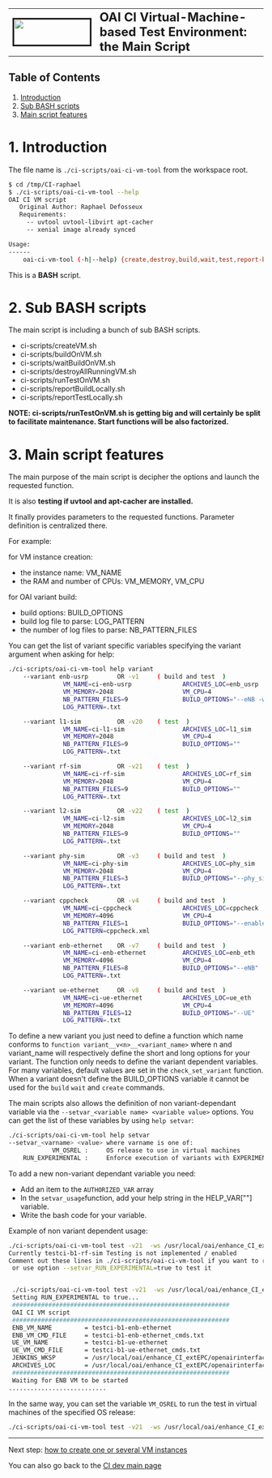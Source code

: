 <table style="border-collapse: collapse; border: none;">
  <tr style="border-collapse: collapse; border: none;">
    <td style="border-collapse: collapse; border: none;">
      <a href="http://www.openairinterface.org/">
         <img src="../../doc/images/oai_final_logo.png" alt="" border=3 height=50 width=150>
         </img>
      </a>
    </td>
    <td style="border-collapse: collapse; border: none; vertical-align: center;">
      <b><font size = "5">OAI CI Virtual-Machine-based Test Environment: the Main Script</font></b>
    </td>
  </tr>
</table>

## Table of Contents ##

1.  [Introduction](#1-introduction)
2.  [Sub BASH scripts](#2-sub-bash-scripts)
3.  [Main script features](#3-main-script-features)

# 1. Introduction #

The file name is `./ci-scripts/oai-ci-vm-tool` from the workspace root.

```bash
$ cd /tmp/CI-raphael
$ ./ci-scripts/oai-ci-vm-tool --help
OAI CI VM script
   Original Author: Raphael Defosseux
   Requirements:
     -- uvtool uvtool-libvirt apt-cacher
     -- xenial image already synced

Usage:
------
    oai-ci-vm-tool (-h|--help) {create,destroy,build,wait,test,report-build,report-test} ...

```

This is a **BASH** script.


# 2. Sub BASH scripts #

The main script is including a bunch of sub BASH scripts.

*  ci-scripts/createVM.sh
*  ci-scripts/buildOnVM.sh
*  ci-scripts/waitBuildOnVM.sh
*  ci-scripts/destroyAllRunningVM.sh
*  ci-scripts/runTestOnVM.sh
*  ci-scripts/reportBuildLocally.sh
*  ci-scripts/reportTestLocally.sh

**NOTE: ci-scripts/runTestOnVM.sh is getting big and will certainly be split to facilitate maintenance. Start functions will be also factorized.**

# 3. Main script features #

The main purpose of the main script is decipher the options and launch the requested function.

It is also **testing if uvtool and apt-cacher are installed.**

It finally provides parameters to the requested functions. Parameter definition is centralized there.

For example:

for VM instance creation:

*  the instance name:  VM_NAME
*  the RAM and number of CPUs: VM_MEMORY, VM_CPU

for OAI variant build:

*  build options: BUILD_OPTIONS
*  build log file to parse: LOG_PATTERN
*  the number of log files to parse: NB_PATTERN_FILES

You can get the list of variant specific variables specifying the variant argument when asking for help:

``` bash
./ci-scripts/oai-ci-vm-tool help variant
    --variant enb-usrp        OR -v1     ( build and test  )
               VM_NAME=ci-enb-usrp              ARCHIVES_LOC=enb_usrp       
               VM_MEMORY=2048                   VM_CPU=4              
               NB_PATTERN_FILES=9               BUILD_OPTIONS="--eNB -w USRP --mu"
               LOG_PATTERN=.txt

    --variant l1-sim          OR -v20    ( test  )
               VM_NAME=ci-l1-sim                ARCHIVES_LOC=l1_sim         
               VM_MEMORY=2048                   VM_CPU=4              
               NB_PATTERN_FILES=9               BUILD_OPTIONS=""             
               LOG_PATTERN=.txt

    --variant rf-sim          OR -v21    ( test  )
               VM_NAME=ci-rf-sim                ARCHIVES_LOC=rf_sim         
               VM_MEMORY=2048                   VM_CPU=4              
               NB_PATTERN_FILES=9               BUILD_OPTIONS=""             
               LOG_PATTERN=.txt

    --variant l2-sim          OR -v22    ( test  )
               VM_NAME=ci-l2-sim                ARCHIVES_LOC=l2_sim         
               VM_MEMORY=2048                   VM_CPU=4              
               NB_PATTERN_FILES=9               BUILD_OPTIONS=""             
               LOG_PATTERN=.txt

    --variant phy-sim         OR -v3     ( build and test  )
               VM_NAME=ci-phy-sim               ARCHIVES_LOC=phy_sim        
               VM_MEMORY=2048                   VM_CPU=4              
               NB_PATTERN_FILES=3               BUILD_OPTIONS="--phy_simulators"
               LOG_PATTERN=.txt

    --variant cppcheck        OR -v4     ( build and test  )
               VM_NAME=ci-cppcheck              ARCHIVES_LOC=cppcheck       
               VM_MEMORY=4096                   VM_CPU=4              
               NB_PATTERN_FILES=1               BUILD_OPTIONS="--enable=warning --force --xml --xml-version=2 --suppressions-list=ci-scripts/cppcheck_suppressions.list -I common/utils -j4"
               LOG_PATTERN=cppcheck.xml

    --variant enb-ethernet    OR -v7     ( build and test  )
               VM_NAME=ci-enb-ethernet          ARCHIVES_LOC=enb_eth        
               VM_MEMORY=4096                   VM_CPU=4              
               NB_PATTERN_FILES=8               BUILD_OPTIONS="--eNB"        
               LOG_PATTERN=.txt

    --variant ue-ethernet     OR -v8     ( build and test  )
               VM_NAME=ci-ue-ethernet           ARCHIVES_LOC=ue_eth         
               VM_MEMORY=4096                   VM_CPU=4              
               NB_PATTERN_FILES=12              BUILD_OPTIONS="--UE"         
               LOG_PATTERN=.txt

```

To define a new variant you just need to define a function which name conforms to `function variant__v<n>__<variant_name>` where n and variant_name will respectively define the short and long options for your variant. The function only needs to define the variant dependent variables. For many variables, default values are set in the `check_set_variant` function. When a variant doesn't define the BUILD_OPTIONS variable it cannot be used for the `build` `wait` and `create` commands.

The main scripts also allows the definition of non variant-dependant variable via the `--setvar_<variable name> <variable value>` options.
You can get the list of these variables by using `help setvar`:

```BASH
./ci-scripts/oai-ci-vm-tool help setvar
--setvar_<varname> <value> where varname is one of:
            VM_OSREL :     OS release to use in virtual machines
    RUN_EXPERIMENTAL :     Enforce execution of variants with EXPERIMENTAL variable set to "true"
```

To add a new non-variant dependant variable you need:
* Add an item to the `AUTHORIZED_VAR` array
* In the `setvar_usage`function,  add your help string in the HELP_VAR["<your variable name>"] variable.
* Write the bash code for your variable.

Example of non variant dependent usage:

``` bash
./ci-scripts/oai-ci-vm-tool test -v21  -ws /usr/local/oai/enhance_CI_extEPC/openairinterface5g -id 1 -jn testci
Currently testci-b1-rf-sim Testing is not implemented / enabled
Comment out these lines in ./ci-scripts/oai-ci-vm-tool if you want to run it
 or use option --setvar_RUN_EXPERIMENTAL=true to test it


 ./ci-scripts/oai-ci-vm-tool test -v21  -ws /usr/local/oai/enhance_CI_extEPC/openairinterface5g -id 1 -jn testci --setvar_RUN_EXPERIMENTAL true
 Setting RUN_EXPERIMENTAL to true...
 ############################################################
 OAI CI VM script
 ############################################################
 ENB_VM_NAME         = testci-b1-enb-ethernet
 ENB_VM_CMD_FILE     = testci-b1-enb-ethernet_cmds.txt
 UE_VM_NAME          = testci-b1-ue-ethernet
 UE_VM_CMD_FILE      = testci-b1-ue-ethernet_cmds.txt
 JENKINS_WKSP        = /usr/local/oai/enhance_CI_extEPC/openairinterface5g
 ARCHIVES_LOC        = /usr/local/oai/enhance_CI_extEPC/openairinterface5g/archives/rf_sim/test
 ############################################################
 Waiting for ENB VM to be started
...........................
```

In the same way, you can set the variable `VM_OSREL` to run the test in virtual machines of the specified OS release:

``` bash
./ci-scripts/oai-ci-vm-tool test -v21  -ws /usr/local/oai/enhance_CI_extEPC/openairinterface5g -id 1 -jn testci --setvar_VM_OSREL bionic
```

---

Next step: [how to create one or several VM instances](./vm_based_simulator_create.md)

You can also go back to the [CI dev main page](./ci_dev_home.md)
